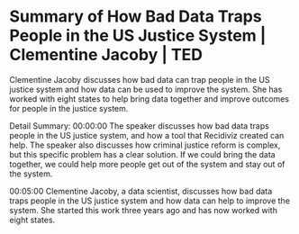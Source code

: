 # Summary of How Bad Data Traps People in the US Justice System | Clementine Jacoby | TED

Clementine Jacoby discusses how bad data can trap people in the US justice system and how data can be used to improve the system. She has worked with eight states to help bring data together and improve outcomes for people in the justice system.

Detail Summary: 
00:00:00
The speaker discusses how bad data traps people in the US justice system, and how a tool that Recidiviz created can help. The speaker also discusses how criminal justice reform is complex, but this specific problem has a clear solution. If we could bring the data together, we could help more people get out of the system and stay out of the system.

00:05:00
Clementine Jacoby, a data scientist, discusses how bad data traps people in the US justice system and how data can help to improve the system. She started this work three years ago and has now worked with eight states.

